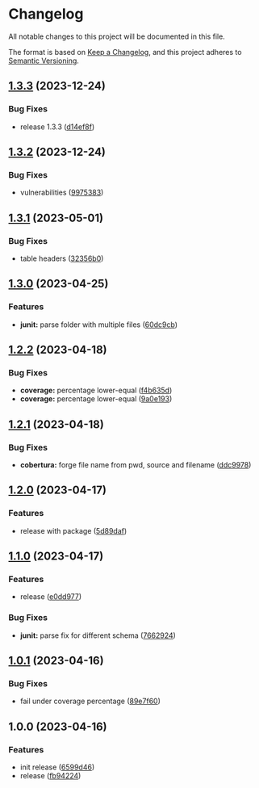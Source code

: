 <!-- markdownlint-configure-file {"MD024": { "siblings_only": true }, "MD012": false } -->
  # Changelog

  All notable changes to this project will be documented in this file.

  The format is based on [Keep a Changelog](https://keepachangelog.com/en/1.0.0/), and this project adheres to [Semantic Versioning](https://semver.org/spec/v2.0.0.html).

## [1.3.3](https://github.com/aGallea/tests-coverage-report/compare/1.3.2...1.3.3) (2023-12-24)


### Bug Fixes

* release 1.3.3 ([d14ef8f](https://github.com/aGallea/tests-coverage-report/commit/d14ef8f27afe5d7cb80cc0cb395d5d5c366c8acf))

## [1.3.2](https://github.com/aGallea/tests-coverage-report/compare/1.3.1...1.3.2) (2023-12-24)


### Bug Fixes

* vulnerabilities ([9975383](https://github.com/aGallea/tests-coverage-report/commit/9975383ac1d7d9dd75ac938b96084dcc467b829d))

## [1.3.1](https://github.com/aGallea/tests-coverage-report/compare/1.3.0...1.3.1) (2023-05-01)


### Bug Fixes

* table headers ([32356b0](https://github.com/aGallea/tests-coverage-report/commit/32356b09ed4ebdfeb2983720061f31804254edee))

## [1.3.0](https://github.com/aGallea/tests-coverage-report/compare/1.2.2...1.3.0) (2023-04-25)


### Features

* **junit:** parse folder with multiple files ([60dc9cb](https://github.com/aGallea/tests-coverage-report/commit/60dc9cbb16afd1c0f0a1bfb2fba82fcb8dad3ba5))

## [1.2.2](https://github.com/aGallea/tests-coverage-report/compare/1.2.1...1.2.2) (2023-04-18)


### Bug Fixes

* **coverage:** percentage lower-equal ([f4b635d](https://github.com/aGallea/tests-coverage-report/commit/f4b635d8ad111ec29011a10054ce3536c5e875eb))
* **coverage:** percentage lower-equal ([9a0e193](https://github.com/aGallea/tests-coverage-report/commit/9a0e19356abff29c2c855d2c3d306b9c36cc579a))

## [1.2.1](https://github.com/aGallea/tests-coverage-report/compare/1.2.0...1.2.1) (2023-04-18)


### Bug Fixes

* **cobertura:** forge file name from pwd, source and filename ([ddc9978](https://github.com/aGallea/tests-coverage-report/commit/ddc9978d6bef8b3223f5f0f4e8be54b5eb792a7e))

## [1.2.0](https://github.com/aGallea/tests-coverage-report/compare/1.1.0...1.2.0) (2023-04-17)


### Features

* release with package ([5d89daf](https://github.com/aGallea/tests-coverage-report/commit/5d89daf3ab2fe43abb1da1da902897fc234d538b))

## [1.1.0](https://github.com/aGallea/tests-coverage-report/compare/1.0.1...1.1.0) (2023-04-17)


### Features

* release ([e0dd977](https://github.com/aGallea/tests-coverage-report/commit/e0dd9778a0fbbaff6652e7f6201b40de4e3a2dd1))


### Bug Fixes

* **junit:** parse fix for different schema ([7662924](https://github.com/aGallea/tests-coverage-report/commit/766292409834f44efe3eb20cfec7bd4eff8aa705))

## [1.0.1](https://github.com/aGallea/tests-coverage-report/compare/1.0.0...1.0.1) (2023-04-16)


### Bug Fixes

* fail under coverage percentage ([89e7f60](https://github.com/aGallea/tests-coverage-report/commit/89e7f60ed3cfca7639e51985caa0d7bec3c1829d))

## 1.0.0 (2023-04-16)


### Features

* init release ([6599d46](https://github.com/aGallea/tests-coverage-report/commit/6599d4691a1cd35d9646aa8a3b7ea1c294bc160b))
* release ([fb94224](https://github.com/aGallea/tests-coverage-report/commit/fb94224d5598e89a93c1bbfab789cae407f77f67))
